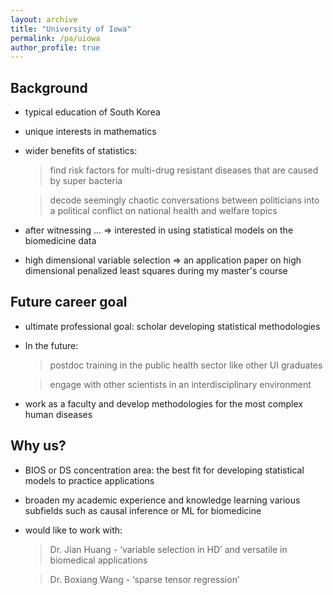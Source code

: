 ```yaml
---
layout: archive
title: "University of Iowa"
permalink: /pa/uiowa
author_profile: true
---
```


## Background
* typical education of South Korea 
* unique interests in mathematics
* wider benefits of statistics: 
  > find risk factors for multi-drug resistant diseases that are caused by super bacteria

  > decode seemingly chaotic conversations between politicians into a political conflict on national health and welfare topics

* after witnessing ... => interested in using statistical models on the biomedicine data 
* high dimensional variable selection => an application paper on high dimensional penalized least squares during my master's course

## Future career goal

* ultimate professional goal: scholar developing statistical methodologies
* In the future: 
  > postdoc training in the public health sector like other UI graduates

  > engage with other scientists in an interdisciplinary environment 
* work as a faculty and develop methodologies for the most complex human diseases

## Why us?

* BIOS or DS concentration area: the best fit for developing statistical models to practice applications 
* broaden my academic experience and knowledge learning various subfields such as causal inference or ML for biomedicine
* would like to work with:
  > Dr. Jian Huang - ‘variable selection in HD’ and versatile in biomedical applications

  > Dr. Boxiang Wang - ‘sparse tensor regression’
